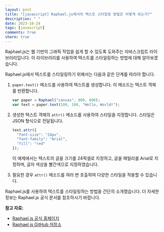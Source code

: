 ```yaml
---
layout: post
title: "[javascript] Raphael.js에서의 텍스트 스타일링 방법은 어떻게 되는가?"
description: " "
date: 2023-10-24
tags: [javascript]
comments: true
share: true
---
```


Raphael.js는 웹 기반의 그래픽 작업을 쉽게 할 수 있도록 도와주는 자바스크립트 라이브러리입니다. 이 라이브러리를 사용하여 텍스트를 스타일링하는 방법에 대해 알아보겠습니다.

Raphael.js에서 텍스트를 스타일링하기 위해서는 다음과 같은 단계를 따라야 합니다.

1. `paper.text()` 메소드를 사용하여 텍스트를 생성합니다. 이 메소드는 텍스트 객체를 반환합니다.
   ```javascript
   var paper = Raphael("canvas", 800, 600);
   var text = paper.text(100, 100, "Hello, World!");
   ```

2. 생성한 텍스트 객체의 `attr()` 메소드를 사용하여 스타일을 지정합니다. 스타일은 JSON 형식으로 전달됩니다.
   ```javascript
   text.attr({
     "font-size": "24px",
     "font-family": "Arial",
     "fill": "red"
   });
   ```

   이 예제에서는 텍스트의 글꼴 크기를 24픽셀로 지정하고, 글꼴 패밀리를 Arial로 지정하며, 글자 색상을 빨간색으로 지정하였습니다.

3. 필요한 경우 `attr()` 메소드를 여러 번 호출하여 다양한 스타일을 적용할 수 있습니다.

Raphael.js를 사용하여 텍스트를 스타일링하는 방법을 간단히 소개했습니다. 더 자세한 정보는 Raphael.js 공식 문서를 참조하시기 바랍니다.

**참고 자료:**
- [Raphael.js 공식 홈페이지](https://raphaeljs.com/)
- [Raphael.js GitHub 저장소](https://github.com/DmitryBaranovskiy/raphael)